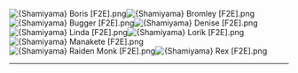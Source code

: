 ![{Shamiyama} Boris [F2E].png](https://raw.githubusercontent.com/Klokinator/FE-Repo/main/Portrait%20Repository/Spriting%20Community%20OC's%20(Grouped%20by%20Artist)/Shamiyama/%7BShamiyama%7D%20Boris%20%5BF2E%5D.png "{Shamiyama} Boris [F2E].png")![{Shamiyama} Bromley [F2E].png](https://raw.githubusercontent.com/Klokinator/FE-Repo/main/Portrait%20Repository/Spriting%20Community%20OC's%20(Grouped%20by%20Artist)/Shamiyama/%7BShamiyama%7D%20Bromley%20%5BF2E%5D.png "{Shamiyama} Bromley [F2E].png")![{Shamiyama} Bugger [F2E].png](https://raw.githubusercontent.com/Klokinator/FE-Repo/main/Portrait%20Repository/Spriting%20Community%20OC's%20(Grouped%20by%20Artist)/Shamiyama/%7BShamiyama%7D%20Bugger%20%5BF2E%5D.png "{Shamiyama} Bugger [F2E].png")![{Shamiyama} Denise [F2E].png](https://raw.githubusercontent.com/Klokinator/FE-Repo/main/Portrait%20Repository/Spriting%20Community%20OC's%20(Grouped%20by%20Artist)/Shamiyama/%7BShamiyama%7D%20Denise%20%5BF2E%5D.png "{Shamiyama} Denise [F2E].png")![{Shamiyama} Linda [F2E].png](https://raw.githubusercontent.com/Klokinator/FE-Repo/main/Portrait%20Repository/Spriting%20Community%20OC's%20(Grouped%20by%20Artist)/Shamiyama/%7BShamiyama%7D%20Linda%20%5BF2E%5D.png "{Shamiyama} Linda [F2E].png")![{Shamiyama} Lorik [F2E].png](https://raw.githubusercontent.com/Klokinator/FE-Repo/main/Portrait%20Repository/Spriting%20Community%20OC's%20(Grouped%20by%20Artist)/Shamiyama/%7BShamiyama%7D%20Lorik%20%5BF2E%5D.png "{Shamiyama} Lorik [F2E].png")![{Shamiyama} Manakete [F2E].png](https://raw.githubusercontent.com/Klokinator/FE-Repo/main/Portrait%20Repository/Spriting%20Community%20OC's%20(Grouped%20by%20Artist)/Shamiyama/%7BShamiyama%7D%20Manakete%20%5BF2E%5D.png "{Shamiyama} Manakete [F2E].png")![{Shamiyama} Raiden Monk [F2E].png](https://raw.githubusercontent.com/Klokinator/FE-Repo/main/Portrait%20Repository/Spriting%20Community%20OC's%20(Grouped%20by%20Artist)/Shamiyama/%7BShamiyama%7D%20Raiden%20Monk%20%5BF2E%5D.png "{Shamiyama} Raiden Monk [F2E].png")![{Shamiyama} Rex [F2E].png](https://raw.githubusercontent.com/Klokinator/FE-Repo/main/Portrait%20Repository/Spriting%20Community%20OC's%20(Grouped%20by%20Artist)/Shamiyama/%7BShamiyama%7D%20Rex%20%5BF2E%5D.png "{Shamiyama} Rex [F2E].png")



----

